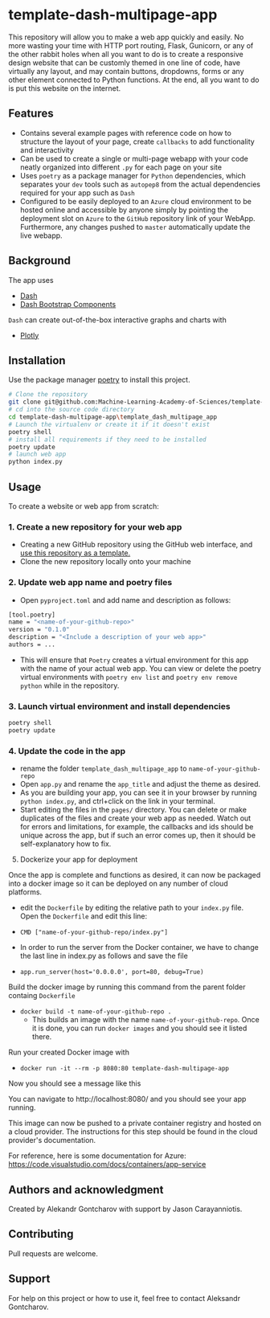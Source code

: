 # template-dash-multipage-app

This repository will allow you to make a web app quickly and easily. No more wasting your time with HTTP port routing, Flask, Gunicorn, or any of the other rabbit holes when all you want to do is to create a responsive design website that can be customly themed in one line of code, have virtually any layout, and may contain buttons, dropdowns, forms or any other element connected to Python functions. At the end, all you want to do is put this website on the internet.

## Features

* Contains several example pages with reference code on how to structure the layout of your page, create `callbacks` to add functionality and interactivity
* Can be used to create a single or multi-page webapp with your code neatly organized into different `.py` for each page on your site
* Uses `poetry` as a package manager for `Python` dependencies, which separates your `dev` tools such as `autopep8` from the actual dependencies required for your app such as `Dash`
* Configured to be easily deployed to an `Azure` cloud environment to be hosted online and accessible by anyone simply by pointing the deployment slot on `Azure` to the `GitHub` repository link of your WebApp. Furthermore, any changes pushed to `master` automatically update the live webapp.

## Background

The app uses
* [Dash](https://dash.plotly.com/)
* [Dash Bootstrap Components](https://dash-bootstrap-components.opensource.faculty.ai/)

`Dash` can create out-of-the-box interactive graphs and charts with
* [Plotly](https://plotly.com/python/)

## Installation

Use the package manager [poetry](https://python-poetry.org/) to install this project.

```bash
# Clone the repository
git clone git@github.com:Machine-Learning-Academy-of-Sciences/template-dash-multipage-app.git
# cd into the source code directory
cd template-dash-multipage-app\template_dash_multipage_app
# Launch the virtualenv or create it if it doesn't exist
poetry shell
# install all requirements if they need to be installed
poetry update
# launch web app
python index.py
```

## Usage

To create a website or web app from scratch:
### 1. Create a new repository for your web app
* Creating a new GitHub repository using the GitHub web interface, and [use this repository as a template.](https://docs.github.com/en/github/creating-cloning-and-archiving-repositories/creating-a-repository-from-a-template)
* Clone the new repository locally onto your machine

### 2. Update web app name and poetry files
* Open `pyproject.toml` and add name and description as follows:
```bash
[tool.poetry]
name = "<name-of-your-github-repo>"
version = "0.1.0"
description = "<Include a description of your web app>"
authors = ...
```
* This will ensure that `Poetry` creates a virtual environment for this app with the name of your actual web app. You can view or delete the poetry virtual environments with `poetry env list` and `poetry env remove python` while in the repository. 
### 3. Launch virtual environment and install dependencies

```bash
poetry shell
poetry update
```
### 4. Update the code in the app
* rename the folder `template_dash_multipage_app` to `name-of-your-github-repo`
* Open `app.py` and rename the `app_title` and adjust the theme as desired.
* As you are building your app, you can see it in your browser by running `python index.py`, and ctrl+click on the link in your terminal.
* Start editing the files in the `pages/` directory. You can delete or make duplicates of the files and create your web app as needed. Watch out for errors and limitations, for example, the callbacks and ids should be unique across the app, but if such an error comes up, then it should be self-explanatory how to fix.

5. Dockerize your app for deployment

Once the app is complete and functions as desired, it can now be packaged into a docker image so it can be deployed on any number of cloud platforms.

* edit the `Dockerfile` by editing the relative path to your `index.py` file. Open the `Dockerfile` and edit this line:
* `CMD ["name-of-your-github-repo/index.py"]` 
  
* In order to run the server from the Docker container, we have to change the last line in index.py as follows and save the file
* `app.run_server(host='0.0.0.0', port=80, debug=True)`

 Build the docker image by running this command from the parent folder containg `Dockerfile`
* `docker build -t name-of-your-github-repo .`
  * This builds an image with the name `name-of-your-github-repo`. Once it is done,  you can run `docker images` and you should see it listed there.

Run your created Docker image with
* `docker run -it --rm -p 8080:80 template-dash-multipage-app`

Now you should see a message like this

You can navigate to http://localhost:8080/ and you should see your app running.

This image can now be pushed to a private container registry and hosted on a cloud provider. The instructions for this step should be found in the cloud provider's documentation. 

For reference, here is some documentation for
Azure: https://code.visualstudio.com/docs/containers/app-service
  

## Authors and acknowledgment

Created by Alekandr Gontcharov with support by Jason Carayanniotis.

## Contributing
Pull requests are welcome. 

## Support

For help on this project or how to use it, feel free to contact Aleksandr Gontcharov.
